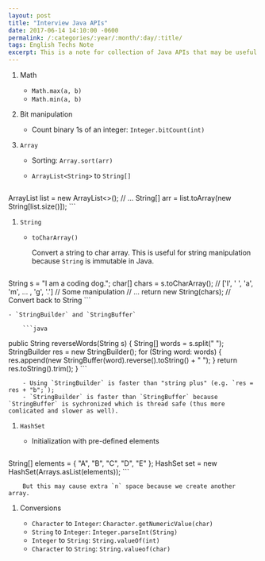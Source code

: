 ```yaml
---
layout: post
title: "Interview Java APIs"
date: 2017-06-14 14:10:00 -0600
permalink: /:categories/:year/:month/:day/:title/
tags: English Techs Note
excerpt: This is a note for collection of Java APIs that may be useful in coding interviews.
---
```


1. Math

    - `Math.max(a, b)`
    - `Math.min(a, b)`

1. Bit manipulation

    - Count binary 1s of an integer: `Integer.bitCount(int)`

1. `Array`

    - Sorting: `Array.sort(arr)`

    - `ArrayList<String>` to `String[]`

        ```java
ArrayList<String> list = new ArrayList<>();
// ...
String[] arr = list.toArray(new String[list.size()]);
        ```

1. `String`

    - `toCharArray()`

        Convert a string to char array. This is useful for string manipulation because `String` is immutable in Java.

        ```java
String s = "I am a coding dog.";
char[] chars = s.toCharArray(); // ['I', ' ', 'a', 'm', ... , 'g', '.']
// Some manipulation
// ...
return new String(chars); // Convert back to String
        ```

    - `StringBuilder` and `StringBuffer`

        ```java
public String reverseWords(String s) {
  String[] words = s.split(" ");
  StringBuilder res = new StringBuilder();
  for (String word: words) {
          res.append(new StringBuffer(word).reverse().toString() + " ");
  }
  return res.toString().trim();
}
        ```

        - Using `StringBuilder` is faster than "string plus" (e.g. `res = res + "b";`);
        - `StringBuilder` is faster than `StringBuffer` because `StringBuffer` is sychronized which is thread safe (thus more comlicated and slower as well). 

1. `HashSet`

    - Initialization with pre-defined elements

        ```java
String[] elements = { "A", "B", "C", "D", "E" };
HashSet set = new HashSet(Arrays.asList(elements));
        ```

        But this may cause extra `n` space because we create another array.

1. Conversions

    - `Character` to `Integer`: `Character.getNumericValue(char)`
    - `String` to `Integer`: `Integer.parseInt(String)`
    - `Integer` to `String`: `String.valueOf(int)`
    - `Character` to `String`: `String.valueof(char)`
